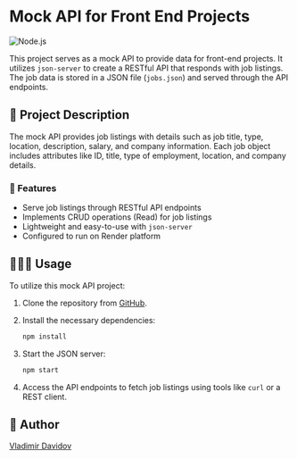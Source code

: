 # Mock API for Front End Projects

![Node.js](https://img.shields.io/badge/Node.js-14.17.6-green)

This project serves as a mock API to provide data for front-end projects. It utilizes `json-server` to create a RESTful API that responds with job listings. The job data is stored in a JSON file (`jobs.json`) and served through the API endpoints.

## 🧐 Project Description

The mock API provides job listings with details such as job title, type, location, description, salary, and company information. Each job object includes attributes like ID, title, type of employment, location, and company details.

### 📖 Features

- Serve job listings through RESTful API endpoints
- Implements CRUD operations (Read) for job listings
- Lightweight and easy-to-use with `json-server`
- Configured to run on Render platform

## 🧑🏻‍💻 Usage

To utilize this mock API project:

1. Clone the repository from [GitHub](https://github.com/v-dav/test_api).
2. Install the necessary dependencies:

   ```bash
   npm install
   ```

3. Start the JSON server:

   ```bash
   npm start
   ```

4. Access the API endpoints to fetch job listings using tools like `curl` or a REST client.

## 🙇 Author

[Vladimir Davidov](https://github.com/v-dav) 
